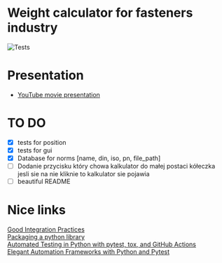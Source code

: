  # Weight calculator for fasteners industry
![Tests](https://github.com/SzymonKwiecinski/Weight_calculator/actions/workflows/tests.yml/badge.svg)  
# Presentation
* [YouTube movie presentation](https://youtu.be/Jvrw1lSTFWY)


# TO DO
  * [x] tests for position
  * [x] tests for gui
  * [x] Database for norms [name, din, iso, pn, file_path]
  * [ ] Dodanie przycisku który chowa kalkulator do małej postaci kółeczka jesli sie na nie kliknie to kalkulator sie pojawia
  * [ ] beautiful README

# Nice links
[Good Integration Practices](https://docs.pytest.org/en/latest/explanation/goodpractices.html)  
[Packaging a python library](https://blog.ionelmc.ro/2014/05/25/python-packaging/#the-structure)  
[Automated Testing in Python with pytest, tox, and GitHub Actions](https://www.youtube.com/watch?v=DhUpxWjOhME&t=1100s)  
[Elegant Automation Frameworks with Python and Pytest](https://www.udemy.com/course/elegant-automation-frameworks-with-python-and-pytest/learn/lecture/11772944#overview)

